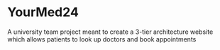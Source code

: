 # YourMed24
A university team project meant to create a 3-tier architecture website which allows patients to look up doctors and book appointments
